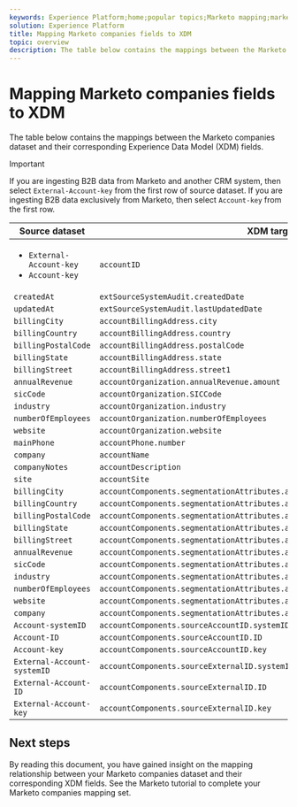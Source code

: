 ```yaml
---
keywords: Experience Platform;home;popular topics;Marketo mapping;marketo mapping;
solution: Experience Platform
title: Mapping Marketo companies fields to XDM
topic: overview
description: The table below contains the mappings between the Marketo companies dataset and their corresponding XDM fields.
---
```


# Mapping Marketo companies fields to XDM

The table below contains the mappings between the Marketo companies dataset and their corresponding Experience Data Model (XDM) fields.

>[!IMPORTANT]
>
>If you are ingesting B2B data from Marketo and another CRM system, then select `External-Account-key` from the first row of source dataset. If you are ingesting B2B data exclusively from Marketo, then select `Account-key` from the first row.

| Source dataset | XDM target field |
| -------------- | ---------------- |
| <ul><li>`External-Account-key`</li><li>`Account-key`</li></ul> | `accountID` |
| `createdAt` | `extSourceSystemAudit.createdDate` |
| `updatedAt` | `extSourceSystemAudit.lastUpdatedDate` |
| `billingCity` | `accountBillingAddress.city` |
| `billingCountry` | `accountBillingAddress.country` |
| `billingPostalCode` | `accountBillingAddress.postalCode` |
| `billingState` | `accountBillingAddress.state` |
| `billingStreet` | `accountBillingAddress.street1` |
| `annualRevenue` | `accountOrganization.annualRevenue.amount` |
| `sicCode` | `accountOrganization.SICCode` |
| `industry` | `accountOrganization.industry` |
| `numberOfEmployees` | `accountOrganization.numberOfEmployees` |
| `website` | `accountOrganization.website` |
| `mainPhone` | `accountPhone.number` |
| `company` | `accountName` |
| `companyNotes` | `accountDescription` |
| `site` | `accountSite` |
| `billingCity` | `accountComponents.segmentationAttributes.accountBillingAddress.city` |
| `billingCountry` | `accountComponents.segmentationAttributes.accountBillingAddress.country` |
| `billingPostalCode` | `accountComponents.segmentationAttributes.accountBillingAddress.postalCode` |
| `billingState` | `accountComponents.segmentationAttributes.accountBillingAddress.state` |
| `billingStreet` | `accountComponents.segmentationAttributes.accountBillingAddress.street1` |
| `annualRevenue` | `accountComponents.segmentationAttributes.accountOrganization.annualRevenue.amount` |
| `sicCode` | `accountComponents.segmentationAttributes.accountOrganization.SICCode` |
| `industry` | `accountComponents.segmentationAttributes.accountOrganization.industry` |
| `numberOfEmployees` | `accountComponents.segmentationAttributes.accountOrganization.numberOfEmployees` |
| `website` | `accountComponents.segmentationAttributes.accountOrganization.website` |
| `company` | `accountComponents.segmentationAttributes.accountName` |
| `Account-systemID` | `accountComponents.sourceAccountID.systemID` |
| `Account-ID` | `accountComponents.sourceAccountID.ID` |
| `Account-key` | `accountComponents.sourceAccountID.key` |
| `External-Account-systemID` | `accountComponents.sourceExternalID.systemID` |
| `External-Account-ID` | `accountComponents.sourceExternalID.ID` |
| `External-Account-key` | `accountComponents.sourceExternalID.key` |

## Next steps

By reading this document, you have gained insight on the mapping relationship between your Marketo companies dataset and their corresponding XDM fields. See the Marketo tutorial to complete your Marketo companies mapping set.
